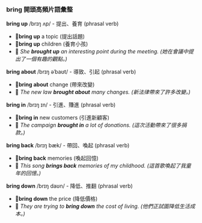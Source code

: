 ### bring 開頭高頻片語彙整

**bring up** /brɪŋ ʌp/ - 提出、養育 (phrasal verb)
 - 📌**bring up** a topic (提出話題)
 - 📌**bring up** children (養育小孩)
 - 📝 *She **brought up** an interesting point during the meeting. (她在會議中提出了一個有趣的觀點。)*

**bring about** /brɪŋ əˈbaʊt/ - 導致、引起 (phrasal verb)
 - 📌**bring about** change (帶來改變)
 - 📝 *The new law **brought about** many changes. (新法律帶來了許多改變。)*

**bring in** /brɪŋ ɪn/ - 引進、賺進 (phrasal verb)
 - 📌**bring in** new customers (引進新顧客)
 - 📝 *The campaign **brought in** a lot of donations. (這次活動帶來了很多捐款。)*

**bring back** /brɪŋ bæk/ - 帶回、喚起 (phrasal verb)
 - 📌**bring back** memories (喚起回憶)
 - 📝 *This song **brings back** memories of my childhood. (這首歌喚起了我童年的回憶。)*

**bring down** /brɪŋ daʊn/ - 降低、推翻 (phrasal verb)
 - 📌**bring down** the price (降低價格)
 - 📝 *They are trying to **bring down** the cost of living. (他們正試圖降低生活成本。)*
